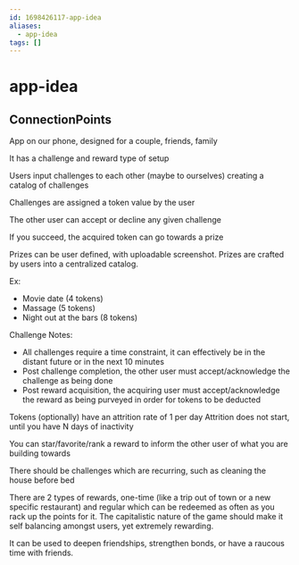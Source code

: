 ```yaml
---
id: 1698426117-app-idea
aliases:
  - app-idea
tags: []
---
```


# app-idea

## ConnectionPoints

App on our phone, designed for a couple, friends, family

It has a challenge and reward type of setup

Users input challenges to each other (maybe to ourselves) creating a catalog of challenges

Challenges are assigned a token value by the user

The other user can accept or decline any given challenge

If you succeed, the acquired token can go towards a prize

Prizes can be user defined, with uploadable screenshot. Prizes are crafted by users into a centralized catalog.

Ex:
- Movie date (4 tokens)
- Massage (5 tokens)
- Night out at the bars (8 tokens)

Challenge Notes:
- All challenges require a time constraint, it can effectively be in the distant future or in the next 10 minutes
- Post challenge completion, the other user must accept/acknowledge the challenge as being done
- Post reward acquisition, the acquiring user must accept/acknowledge the reward as being purveyed in order for tokens to be deducted

Tokens (optionally) have an attrition rate of 1 per day
Attrition does not start, until you have N days of inactivity

You can star/favorite/rank a reward to inform the other user of what you are building towards

There should be challenges which are recurring, such as cleaning the house before bed

There are 2 types of rewards, one-time (like a trip out of town or a new specific restaurant) and regular which can be redeemed as often as you rack up the points for it. The capitalistic nature of the game should make it self balancing amongst users, yet extremely rewarding. 

It can be used to deepen friendships, strengthen bonds, or have a raucous time with friends.
